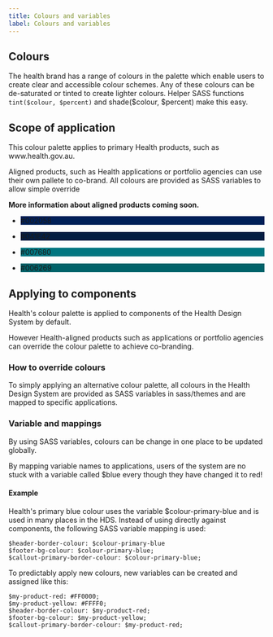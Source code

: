 ```yaml
---
title: Colours and variables
label: Colours and variables
---
```


## Colours
The health brand has a range of colours in the palette which enable users to create clear and accessible colour schemes. Any of these colours can be de-saturated or tinted to create lighter colours. Helper SASS functions `tint($colour, $percent)` and shade($colour, $percent) make this easy.

<div class="au-callout">
    <h2 class="au-display-md">Scope of application</h2>
    <p>This colour palette applies to primary Health products, such as www.health.gov.au.</p><p>Aligned products, such as Health applications or portfolio agencies can use their own pallete to co-brand. All colours are provided as SASS variables to allow simple override</p>
    <p><strong>More information about aligned products coming soon.</strong></p>
</div>
<ul class="colour__swatches">
    <li class="colour__swatch" style="background-color: #002058;">
        <p class="colour__info colour__info--dark">#002058</p>
    </li>
    <li class="colour__swatch" style="background-color: #041E42;">
        <p class="colour__info colour__info--dark">#041E42</p>
    </li>
    <li class="colour__swatch" style="background-color: #007680;">
        <p class="colour__info colour__info--dark">#007680</p>
    </li>
    <li class="colour__swatch" style="background-color: #006269;">
        <p class="colour__info colour__info--dark">#006269</p>
    </li>
</ul>

## Applying to components
Health's colour palette is applied to components of the Health Design System by default.

However Health-aligned products such as applications or portfolio agencies can override the colour palette to achieve co-branding.

### How to override colours
To simply applying an alternative colour palette, all colours in the Health Design System are provided as SASS variables in sass/themes and are mapped to specific applications.

### Variable and mappings
By using SASS variables, colours can be change in one place to be updated globally.

By mapping variable names to applications, users of the system are no stuck with a variable called $blue every though they have changed it to red!

#### Example
Health's primary blue colour uses the variable $colour-primary-blue and is used in many places in the HDS. Instead of using directly against components, the following SASS variable mapping is used:

```
$header-border-colour: $colour-primary-blue
$footer-bg-colour: $colour-primary-blue;
$callout-primary-border-colour: $colour-primary-blue;
```

To predictably apply new colours, new variables can be created and assigned like this: 

```
$my-product-red: #FF0000; 
$my-product-yellow: #FFFF0;
$header-border-colour: $my-product-red;
$footer-bg-colour: $my-product-yellow;
$callout-primary-border-colour: $my-product-red;
```